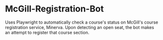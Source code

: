 # McGill-Registration-Bot
Uses Playwright to automatically check a course's status on McGill's course registration service, Minerva. Upon detecting an open seat, the bot makes an attempt to register that course section.
